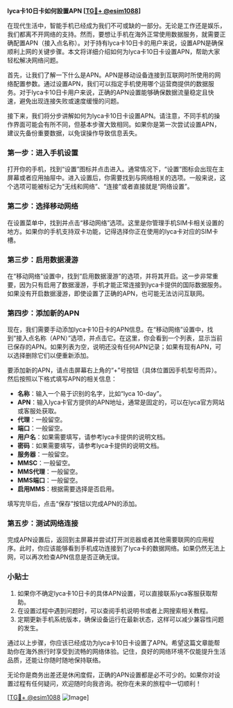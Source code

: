 **lyca卡10日卡如何設置APN [[TG💪+ @esim1088](https://t.me/s/esim1088)]**

在现代生活中，智能手机已经成为我们不可或缺的一部分。无论是工作还是娱乐，我们都离不开网络的支持。然而，要想让手机在海外正常使用数据服务，就需要正确配置APN（接入点名称）。对于持有lyca卡10日卡的用户来说，设置APN是确保顺利上网的关键步骤。本文将详细介绍如何为lyca卡10日卡设置APN，帮助大家轻松解决网络问题。

首先，让我们了解一下什么是APN。APN是移动设备连接到互联网时所使用的网络配置参数。通过设置APN，我们可以指定手机使用哪个运营商提供的数据服务。对于lyca卡10日卡用户来说，正确的APN设置能够确保数据流量稳定且快速，避免出现连接失败或速度缓慢的问题。

接下来，我们将分步讲解如何为lyca卡10日卡设置APN。请注意，不同手机的操作界面可能会有所不同，但基本步骤大致相同。如果你是第一次尝试设置APN，建议先备份重要数据，以免误操作导致信息丢失。

### 第一步：进入手机设置

打开你的手机，找到“设置”图标并点击进入。通常情况下，“设置”图标会出现在主屏幕或者应用抽屉中。进入设置后，你需要找到与网络相关的选项。一般来说，这个选项可能被标记为“无线和网络”、“连接”或者直接就是“网络设置”。

### 第二步：选择移动网络

在设置菜单中，找到并点击“移动网络”选项。这里是你管理手机SIM卡相关设置的地方。如果你的手机支持双卡功能，记得选择你正在使用的lyca卡对应的SIM卡槽。

### 第三步：启用数据漫游

在“移动网络”设置中，找到“启用数据漫游”的选项，并将其开启。这一步非常重要，因为只有启用了数据漫游，手机才能正常连接到lyca卡提供的国际数据服务。如果没有开启数据漫游，即使设置了正确的APN，也可能无法访问互联网。

### 第四步：添加新的APN

现在，我们需要手动添加lyca卡10日卡的APN信息。在“移动网络”设置中，找到“接入点名称（APN）”选项，并点击它。在这里，你会看到一个列表，显示当前已保存的APN。如果列表为空，说明还没有任何APN记录；如果有现有APN，可以选择删除它们以便重新添加。

要添加新的APN，请点击屏幕右上角的“+”号按钮（具体位置因手机型号而异）。然后按照以下格式填写APN的相关信息：

- **名称**：输入一个易于识别的名字，比如“lyca 10-day”。
- **APN**：输入lyca卡官方提供的APN地址，通常是固定的，可以在lyca官方网站或客服处获取。
- **代理**：一般留空。
- **端口**：一般留空。
- **用户名**：如果需要填写，请参考lyca卡提供的说明文档。
- **密码**：如果需要填写，请参考lyca卡提供的说明文档。
- **服务器**：一般留空。
- **MMSC**：一般留空。
- **MMS代理**：一般留空。
- **MMS端口**：一般留空。
- **启用MMS**：根据需要选择是否启用。

填写完毕后，点击“保存”按钮以完成APN的添加。

### 第五步：测试网络连接

完成APN设置后，返回到主屏幕并尝试打开浏览器或者其他需要联网的应用程序。此时，你应该能够看到手机成功连接到了lyca卡的数据网络。如果仍然无法上网，可以再次检查APN信息是否正确无误。

### 小贴士

1. 如果你不确定lyca卡10日卡的具体APN设置，可以直接联系lyca客服获取帮助。
2. 在设置过程中遇到问题时，可以查阅手机说明书或者上网搜索相关教程。
3. 定期更新手机系统版本，确保设备运行在最新状态，这样可以减少兼容性问题的发生。

通过以上步骤，你应该已经成功为lyca卡10日卡设置了APN。希望这篇文章能帮助你在海外旅行时享受到流畅的网络体验。记住，良好的网络环境不仅能提升生活品质，还能让你随时随地保持联络。

无论你是商务出差还是休闲度假，正确的APN设置都是必不可少的。如果你对设置过程有任何疑问，欢迎随时向我咨询。祝你在未来的旅程中一切顺利！

[[TG💪+ @esim1088](https://t.me/s/esim1088) ![Image](https://i.postimg.cc/4NQfJmqS/Snipaste-2025-05-13-00-14-12.png)]